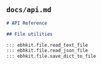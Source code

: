 
## `docs/api.md`
```markdown
# API Reference

## File utilities

::: ebhkit.file.read_text_file
::: ebhkit.file.read_json_file
::: ebhkit.file.save_dict_to_file
